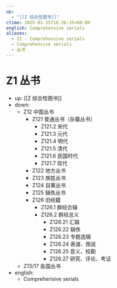 ```yaml
---
up:
  - "[[Z 综合性图书]]"
ctime: 2025-01-25T16:36:35+08:00
english: Comprehensive serials
aliases:
  - Z1 - Comprehensive serials
  - Comprehensive serials
  - 丛书
---
```


# Z1 丛书

- up: [[Z 综合性图书]]
- down: 
	- Z12 中国丛书
		- Z121 普通丛书（杂纂丛书）
			- Z121.2 宋代
			- Z121.3 元代
			- Z121.4 明代
			- Z121.5 清代
			- Z121.6 民国时代
			- Z121.7 现代
		- Z122 地方丛书
		- Z123 族姓丛书
		- Z124 自著丛书
		- Z125 辑佚丛书
		- Z126 旧经籍
			- Z126.1 群经合辑
			- Z126.2 群经总义
				- Z126.21 汇辑
				- Z126.22 辑佚
				- Z126.23 专题选辑
				- Z126.24 表谱、图说
				- Z126.25 音义、校勘
				- Z126.27 研究、评论、考证
	- Z13/17 各国丛书
- english:
	- Comprehensive serials

